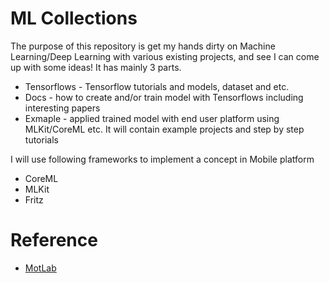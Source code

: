 # ML Collections
The purpose of this repository is get my hands dirty on Machine Learning/Deep Learning with various existing projects, and see I can come up with some ideas! It has mainly 3 parts.

* Tensorflows - Tensorflow tutorials and models, dataset and etc. 
* Docs - how to create and/or train model with Tensorflows including interesting papers
* Exmaple - applied trained model with end user platform using MLKit/CoreML etc. It will contain example projects and step by step tutorials

I will use following frameworks to implement a concept in Mobile platform
* CoreML 
* MLKit 
* Fritz

# Reference
* [MotLab](https://github.com/motlabs/awesome-ml-demos-with-ios)
